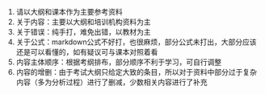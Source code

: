 1. 请以大纲和课本作为主要参考资料
2. 关于内容：主要以大纲和培训机构资料为主
3. 关于错误：纯手打，难免出错，以教材为主
4. 关于公式：markdown公式不好打，也很麻烦，部分公式未打出，大部分应该还是可以看懂的，如有疑议可与课本对照着看
5. 内容主体顺序：根据考纲排布，部分顺序不利于学习，可自行调整
6. 内容的增删：由于考试大纲只给定大致的条目，所以对于资料中部分过于复杂内容（多为分析过程）进行了删减，少数相关内容进行了补充